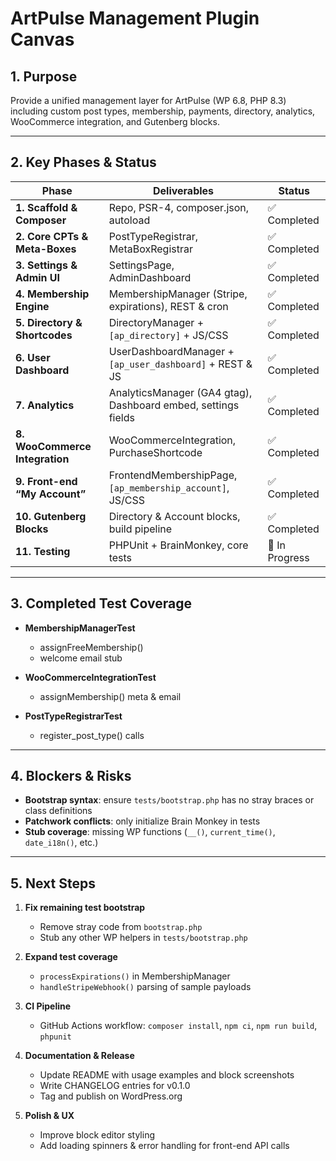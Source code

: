 # ArtPulse Management Plugin Canvas

## 1. Purpose
Provide a unified management layer for ArtPulse (WP 6.8, PHP 8.3) including custom post types, membership, payments, directory, analytics, WooCommerce integration, and Gutenberg blocks.

---

## 2. Key Phases & Status

| Phase                                    | Deliverables                                                         | Status      |
|------------------------------------------|----------------------------------------------------------------------|-------------|
| **1. Scaffold & Composer**               | Repo, PSR-4, composer.json, autoload                                 | ✅ Completed |
| **2. Core CPTs & Meta-Boxes**            | PostTypeRegistrar, MetaBoxRegistrar                                   | ✅ Completed |
| **3. Settings & Admin UI**               | SettingsPage, AdminDashboard                                         | ✅ Completed |
| **4. Membership Engine**                 | MembershipManager (Stripe, expirations), REST & cron                 | ✅ Completed |
| **5. Directory & Shortcodes**            | DirectoryManager + `[ap_directory]` + JS/CSS                         | ✅ Completed |
| **6. User Dashboard**                    | UserDashboardManager + `[ap_user_dashboard]` + REST & JS             | ✅ Completed |
| **7. Analytics**                         | AnalyticsManager (GA4 gtag), Dashboard embed, settings fields        | ✅ Completed |
| **8. WooCommerce Integration**           | WooCommerceIntegration, PurchaseShortcode                            | ✅ Completed |
| **9. Front-end “My Account”**            | FrontendMembershipPage, `[ap_membership_account]`, JS/CSS            | ✅ Completed |
| **10. Gutenberg Blocks**                 | Directory & Account blocks, build pipeline                           | ✅ Completed |
| **11. Testing**                          | PHPUnit + BrainMonkey, core tests                                    | 🚧 In Progress  |

---

## 3. Completed Test Coverage

- **MembershipManagerTest**  
  - assignFreeMembership()  
  - welcome email stub  

- **WooCommerceIntegrationTest**  
  - assignMembership() meta & email  

- **PostTypeRegistrarTest**  
  - register_post_type() calls  

---

## 4. Blockers & Risks

- **Bootstrap syntax**: ensure `tests/bootstrap.php` has no stray braces or class definitions  
- **Patchwork conflicts**: only initialize Brain Monkey in tests  
- **Stub coverage**: missing WP functions (`__()`, `current_time()`, `date_i18n()`, etc.)

---

## 5. Next Steps

1. **Fix remaining test bootstrap**  
   - Remove stray code from `bootstrap.php`  
   - Stub any other WP helpers in `tests/bootstrap.php`  

2. **Expand test coverage**  
   - `processExpirations()` in MembershipManager  
   - `handleStripeWebhook()` parsing of sample payloads  

3. **CI Pipeline**  
   - GitHub Actions workflow: `composer install`, `npm ci`, `npm run build`, `phpunit`  

4. **Documentation & Release**  
   - Update README with usage examples and block screenshots  
   - Write CHANGELOG entries for v0.1.0  
   - Tag and publish on WordPress.org  

5. **Polish & UX**  
   - Improve block editor styling  
   - Add loading spinners & error handling for front-end API calls  

